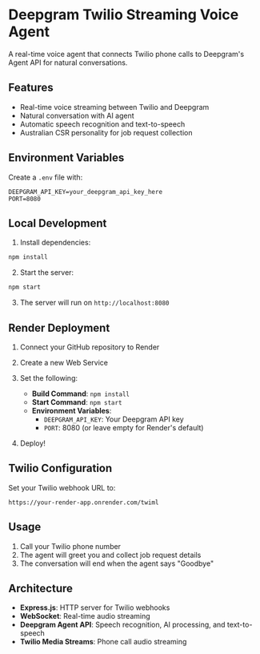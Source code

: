 # Deepgram Twilio Streaming Voice Agent

A real-time voice agent that connects Twilio phone calls to Deepgram's Agent API for natural conversations.

## Features

- Real-time voice streaming between Twilio and Deepgram
- Natural conversation with AI agent
- Automatic speech recognition and text-to-speech
- Australian CSR personality for job request collection

## Environment Variables

Create a `.env` file with:

```env
DEEPGRAM_API_KEY=your_deepgram_api_key_here
PORT=8080
```

## Local Development

1. Install dependencies:
```bash
npm install
```

2. Start the server:
```bash
npm start
```

3. The server will run on `http://localhost:8080`

## Render Deployment

1. Connect your GitHub repository to Render
2. Create a new Web Service
3. Set the following:
   - **Build Command**: `npm install`
   - **Start Command**: `npm start`
   - **Environment Variables**:
     - `DEEPGRAM_API_KEY`: Your Deepgram API key
     - `PORT`: 8080 (or leave empty for Render's default)

4. Deploy!

## Twilio Configuration

Set your Twilio webhook URL to:
```
https://your-render-app.onrender.com/twiml
```

## Usage

1. Call your Twilio phone number
2. The agent will greet you and collect job request details
3. The conversation will end when the agent says "Goodbye"

## Architecture

- **Express.js**: HTTP server for Twilio webhooks
- **WebSocket**: Real-time audio streaming
- **Deepgram Agent API**: Speech recognition, AI processing, and text-to-speech
- **Twilio Media Streams**: Phone call audio streaming
